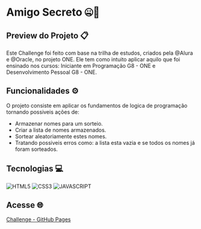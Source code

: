 # Amigo Secreto 🤐🤫

## Preview do Projeto 📋

Este Challenge foi feito com base na trilha de estudos, criados pela @Alura e @Oracle, no projeto ONE. 
Ele tem como intuito aplicar aquilo que foi ensinado nos cursos: Iniciante em Programação G8 - ONE e Desenvolvimento Pessoal G8 - ONE.

## Funcionalidades ⚙️

O projeto consiste em aplicar os fundamentos de logica de programação tornando possiveis ações de:
- Armazenar nomes para um sorteio.
- Criar a lista de nomes armazenados.
- Sortear aleatoriamente estes nomes.
- Tratando possiveis erros como: a lista esta vazia e se todos os nomes já foram sorteados.

## Tecnologias 💻

![HTML5](https://img.shields.io/badge/html5-blue?style=for-the-badge&logo=html5&logoColor=white&color=%23E54D26)
![CSS3](https://img.shields.io/badge/css-blue?style=for-the-badge&logo=css3&logoColor=white&color=%233D8FC6)
 ![JAVASCRIPT](https://img.shields.io/badge/JavaScript-blue?style=for-the-badge&logo=javascript&logoColor=black&color=%23F0DB4F)

## Acesse 🌐

[Challenge - GitHub Pages](https://igorrocha1.github.io/challenge-one/)
          
